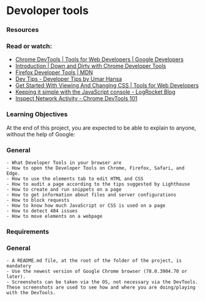 # Devoloper tools

### Resources

### Read or watch:
- [Chrome DevTools | Tools for Web Developers | Google Developers](https://developer.chrome.com/docs/devtools/)
- [Introduction | Down and Dirty with Chrome Developer Tools](https://intranet.hbtn.io/rltoken/G_mzqm_oYdNwGPKZge4_rA)
- [Firefox Developer Tools | MDN](https://firefox-source-docs.mozilla.org/devtools-user/index.html)
- [Dev Tips - Developer Tips by Umar Hansa](https://firefox-source-docs.mozilla.org/devtools-user/index.html)
- [Get Started With Viewing And Changing CSS | Tools for Web Developers](https://intranet.hbtn.io/rltoken/pFrF6Ec17k1fwgBrefnNKg)
- [Keeping it simple with the JavaScript console - LogRocket Blog](https://intranet.hbtn.io/rltoken/sRc9bRtc24PgU7UH6Rso2Q)
- [Inspect Network Activity - Chrome DevTools 101](https://intranet.hbtn.io/rltoken/sRc9bRtc24PgU7UH6Rso2Q)

### Learning Objectives

At the end of this project, you are expected to be able to explain to anyone, without the help of Google:
### General

    - What Developer Tools in your browser are
    - How to open the Developer Tools on Chrome, Firefox, Safari, and Edge.
    - How to use the elements tab to edit HTML and CSS
    - How to audit a page according to the tips suggested by Lighthouse
    - How to create and run snippets on a page
    - How to get information about files and server configurations
    - How to block requests
    - How to know how much JavaScript or CSS is used on a page
    - How to detect 404 issues
    - How to move elements on a webpage

### Requirements
### General

    - A README.md file, at the root of the folder of the project, is mandatory
    - Use the newest version of Google Chrome browser (78.0.3904.70 or later).
    - Screenshots can be taken via the OS, not necessary via the DevTools. These screenshots are used to see how and where you are doing/playing with the DevTools.

